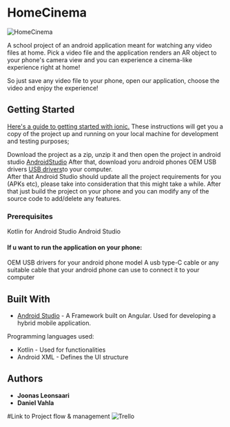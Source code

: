 # HomeCinema

![HomeCinema](https://media.giphy.com/media/2sfGmZ94ZNrUVlJBNr/giphy.gif)

A school project of an android application meant for watching any video files at home. Pick a video file and the application renders an AR object to your phone's camera view and you can experience a cinema-like experience right at home!

So just save any video file to your phone, open our application, choose the video and enjoy the experience!

## Getting Started

[Here's a guide to getting started with ionic.](https://developer.android.com/guide/) 
These instructions will get you a copy of the project up and running on your local machine for development and testing purposes;

Download the project as a zip, unzip it and then open the project in android studio [AndroidStudio](https://developer.android.com/studio/) After that, download yoru android phones OEM USB drivers [USB drivers](https://developer.android.com/studio/run/oem-usb)to your computer.  
After that Android Studio should update all the project requirements for you (APKs etc), please take into consideration that this might take a while. After that just build the project on your phone and you can modify any of the source code to add/delete any features.

### Prerequisites
Kotlin for Android Studio
Android Studio
#### If u want to run the application on your phone:
OEM USB drivers for your android phone model
A usb type-C cable or any suitable cable that your android phone can use to connect it to your computer


## Built With
* [Android Studio](https://developer.android.com/studio/) - A Framework built on Angular. Used for developing a hybrid mobile application.

Programming languages used:
* Kotlin - Used for functionalities
* Android XML - Defines the UI structure

## Authors

* **Joonas Leonsaari**
* **Daniel Vahla**

#Link to Project flow & management ![Trello](https://trello.com/b/QI9bpBYC/home-cinema)
